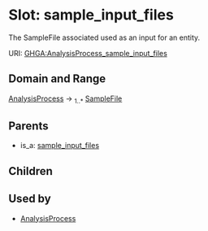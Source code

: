 
# Slot: sample_input_files


The SampleFile associated used as an input for an entity.

URI: [GHGA:AnalysisProcess_sample_input_files](https://w3id.org/GHGA/AnalysisProcess_sample_input_files)


## Domain and Range

[AnalysisProcess](AnalysisProcess.md) &#8594;  <sub>1..\*</sub> [SampleFile](SampleFile.md)

## Parents

 *  is_a: [sample_input_files](sample_input_files.md)

## Children


## Used by

 * [AnalysisProcess](AnalysisProcess.md)
